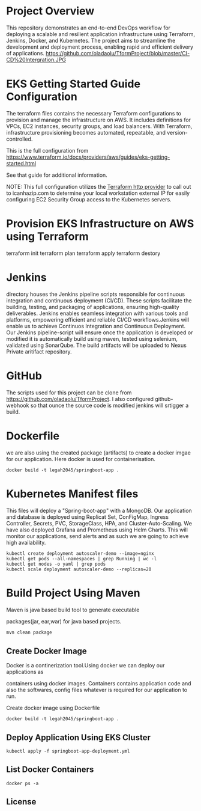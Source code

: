 # Project Overview
This repository demonstrates an end-to-end DevOps workflow for deploying a scalable and resilient application infrastructure using Terraform, Jenkins, Docker, and Kubernetes. The project aims to streamline the development and deployment process, enabling rapid and efficient delivery of applications.
https://github.com/oladaolu/TformProject/blob/master/CI-CD%20Intergration.JPG
# EKS Getting Started Guide Configuration

The terraform files contains the necessary Terraform configurations to provision and manage the infrastructure on AWS. It includes definitions for VPCs, EC2 instances, security groups, and load balancers. With Terraform, infrastructure provisioning becomes automated, repeatable, and version-controlled.

This is the full configuration from https://www.terraform.io/docs/providers/aws/guides/eks-getting-started.html

See that guide for additional information.

NOTE: This full configuration utilizes the [Terraform http provider](https://www.terraform.io/docs/providers/http/index.html) to call out to icanhazip.com to determine your local workstation external IP for easily configuring EC2 Security Group access to the Kubernetes servers.

# Provision EKS Infrastructure on AWS using Terraform
terraform init
terraform plan
terraform apply
terraform destory

# Jenkins
directory houses the Jenkins pipeline scripts responsible for continuous integration and continuous deployment (CI/CD). These scripts facilitate the building, testing, and packaging of applications, ensuring high-quality deliverables. Jenkins enables seamless integration with various tools and platforms, empowering efficient and reliable CI/CD workflows.Jenkins will enable us to achieve Continuos Integration and Continuous Deployment. Our Jenkins pipeline-script  will ensure once the application is developed or modified it is automatically build using maven, tested using selenium, validated using SonarQube. The build artifacts will be uploaded to Nexus Private aritifact repository.

# GitHub
The scripts used for this project can be clone from https://github.com/oladaolu/TformProject.
I also configured github-webhook so that ounce the source code is modified jenkins will srtigger a build.
# Dockerfile
we are also using the created package (artifacts) to create a docker imgae for our application. Here docker is used for containerisation.
```docker
docker build -t legah2045/springboot-app .
```
# Kubernetes Manifest files
This files will deploy a "Spring-boot-app" with a MongoDB. Our application and database is deployed using Replicat Set, ConFigMap, Ingress Controller, Secrets, PVC, StorageClass, HPA, and Cluster-Auto-Scaling.
We have also deployed Grafana and Prometheus using Helm Charts. This will monitor our applications, send alerts and as such we are going to achieve high availability.
```t
kubectl create deployment autoscaler-demo --image=nginx
kubectl get pods --all-namespaces | grep Running | wc -l
kubectl get nodes -o yaml | grep pods
kubectl scale deployment autoscaler-demo --replicas=20
```

# Build Project Using Maven

Maven is java based build tool to generate executable

packages(jar, ear,war) for java based projects.

```bash
mvn clean package
```

## Create Docker Image
Docker is a continerization tool.Using docker we can deploy our applications as

containers using docker images. Containers contains application code and also the softwares,
config files whatever is required for our application to run.

Create docker image using Dockerfile


```docker
docker build -t legah2045/springboot-app .
```

## Deploy Application Using EKS Cluster

```kubectl apply
kubectl apply -f springboot-app-deployment.yml
```

## List Docker Containers
```docker
docker ps -a
```

## License
